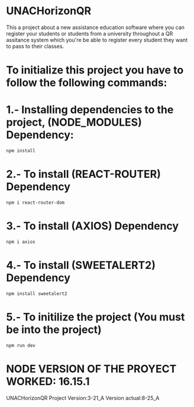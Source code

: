 ﻿# UNACHorizonQR
This a project about a new assistance education software where you can register your students or students from a university throughout a QR assitance system which you're be able to register every student they want to pass to their classes.

# To initialize this project you have to follow the following commands:
# 1.- Installing dependencies to the project, (NODE_MODULES) Dependency:
    npm install

# 2.- To install (REACT-ROUTER) Dependency
    npm i react-router-dom

# 3.- To install (AXIOS) Dependency
    npm i axios

# 4.- To install (SWEETALERT2) Dependency
    npm install sweetalert2

# 5.- To initilize the project (You must be into the project)
    npm run dev

# NODE VERSION OF THE PROYECT WORKED: 16.15.1

UNACHorizonQR Project 
Version:3-21_A
Version actual:8-25_A
